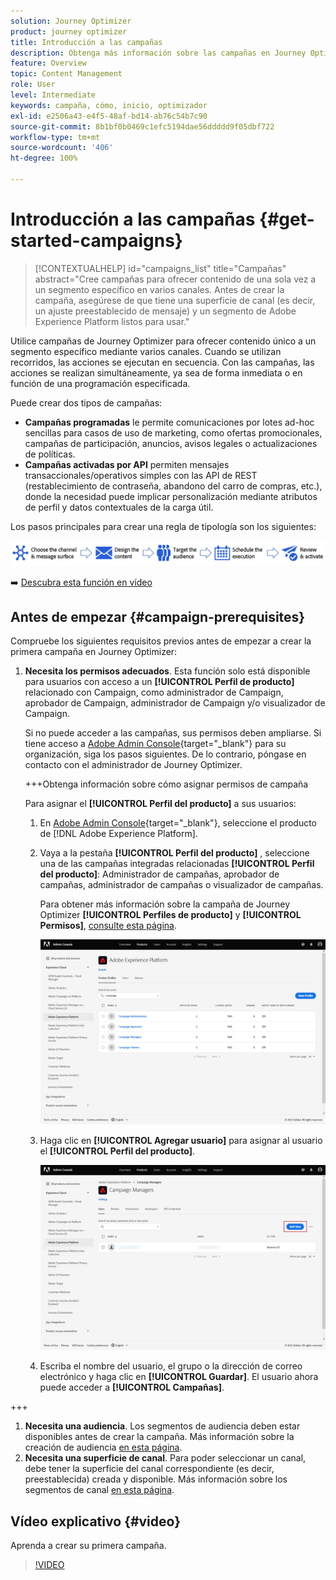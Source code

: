 ```yaml
---
solution: Journey Optimizer
product: journey optimizer
title: Introducción a las campañas
description: Obtenga más información sobre las campañas en Journey Optimizer
feature: Overview
topic: Content Management
role: User
level: Intermediate
keywords: campaña, cómo, inicio, optimizador
exl-id: e2506a43-e4f5-48af-bd14-ab76c54b7c90
source-git-commit: 8b1bf0b0469c1efc5194dae56ddddd9f05dbf722
workflow-type: tm+mt
source-wordcount: '406'
ht-degree: 100%

---
```


# Introducción a las campañas {#get-started-campaigns}

>[!CONTEXTUALHELP]
>id="campaigns_list"
>title="Campañas"
>abstract="Cree campañas para ofrecer contenido de una sola vez a un segmento específico en varios canales. Antes de crear la campaña, asegúrese de que tiene una superficie de canal (es decir, un ajuste preestablecido de mensaje) y un segmento de Adobe Experience Platform listos para usar."

Utilice campañas de Journey Optimizer para ofrecer contenido único a un segmento específico mediante varios canales. Cuando se utilizan recorridos, las acciones se ejecutan en secuencia. Con las campañas, las acciones se realizan simultáneamente, ya sea de forma inmediata o en función de una programación especificada.

Puede crear dos tipos de campañas:

* **Campañas programadas** le permite comunicaciones por lotes ad-hoc sencillas para casos de uso de marketing, como ofertas promocionales, campañas de participación, anuncios, avisos legales o actualizaciones de políticas.
* **Campañas activadas por API** permiten mensajes transaccionales/operativos simples con las API de REST (restablecimiento de contraseña, abandono del carro de compras, etc.), donde la necesidad puede implicar personalización mediante atributos de perfil y datos contextuales de la carga útil.

Los pasos principales para crear una regla de tipología son los siguientes:

![](assets/create-campaign-process.png)

➡️ [Descubra esta función en vídeo](#video)

## Antes de empezar {#campaign-prerequisites}

Compruebe los siguientes requisitos previos antes de empezar a crear la primera campaña en Journey Optimizer:

1. **Necesita los permisos adecuados**. Esta función solo está disponible para usuarios con acceso a un **[!UICONTROL Perfil de producto]** relacionado con Campaign, como administrador de Campaign, aprobador de Campaign, administrador de Campaign y/o visualizador de Campaign.

   Si no puede acceder a las campañas, sus permisos deben ampliarse. Si tiene acceso a [Adobe Admin Console](https://adminconsole.adobe.com/){target="_blank"} para su organización, siga los pasos siguientes. De lo contrario, póngase en contacto con el administrador de Journey Optimizer.

   +++Obtenga información sobre cómo asignar permisos de campaña

   Para asignar el **[!UICONTROL Perfil del producto]** a sus usuarios:

   1. En [Adobe Admin Console](https://adminconsole.adobe.com/){target="_blank"}, seleccione el producto de [!DNL Adobe Experience Platform].

   1. Vaya a la pestaña **[!UICONTROL Perfil del producto]** , seleccione una de las campañas integradas relacionadas **[!UICONTROL Perfil del producto]**: Administrador de campañas, aprobador de campañas, administrador de campañas o visualizador de campañas.

      Para obtener más información sobre la campaña de Journey Optimizer **[!UICONTROL Perfiles de producto]** y **[!UICONTROL Permisos]**, [consulte esta página](../administration/ootb-product-profiles.md).

      ![](assets/do-not-localize/admin_1.png)

   1. Haga clic en **[!UICONTROL Agregar usuario]** para asignar al usuario el **[!UICONTROL Perfil del producto]**.

      ![](assets/do-not-localize/admin_2.png)

   1. Escriba el nombre del usuario, el grupo o la dirección de correo electrónico y haga clic en **[!UICONTROL Guardar]**.
   El usuario ahora puede acceder a **[!UICONTROL Campañas]**.

+++

1. **Necesita una audiencia**. Los segmentos de audiencia deben estar disponibles antes de crear la campaña. Más información sobre la creación de audiencia [en esta página](../segment/about-segments.md).
1. **Necesita una superficie de canal**. Para poder seleccionar un canal, debe tener la superficie del canal correspondiente (es decir, preestablecida) creada y disponible. Más información sobre los segmentos de canal [en esta página](../configuration/channel-surfaces.md).

## Vídeo explicativo {#video}

Aprenda a crear su primera campaña.

>[!VIDEO](https://video.tv.adobe.com/v/346680?quality=12)
